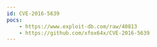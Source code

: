 ```yaml
---
id: CVE-2016-5639
pocs: 
    - https://www.exploit-db.com/raw/40813
    - https://github.com/xfox64x/CVE-2016-5639
---
```

